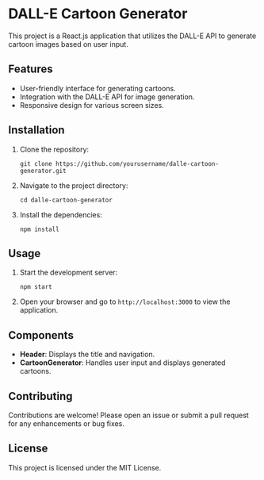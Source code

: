 # DALL-E Cartoon Generator

This project is a React.js application that utilizes the DALL-E API to generate cartoon images based on user input. 

## Features

- User-friendly interface for generating cartoons.
- Integration with the DALL-E API for image generation.
- Responsive design for various screen sizes.

## Installation

1. Clone the repository:
   ```
   git clone https://github.com/yourusername/dalle-cartoon-generator.git
   ```
2. Navigate to the project directory:
   ```
   cd dalle-cartoon-generator
   ```
3. Install the dependencies:
   ```
   npm install
   ```

## Usage

1. Start the development server:
   ```
   npm start
   ```
2. Open your browser and go to `http://localhost:3000` to view the application.

## Components

- **Header**: Displays the title and navigation.
- **CartoonGenerator**: Handles user input and displays generated cartoons.

## Contributing

Contributions are welcome! Please open an issue or submit a pull request for any enhancements or bug fixes.

## License

This project is licensed under the MIT License.